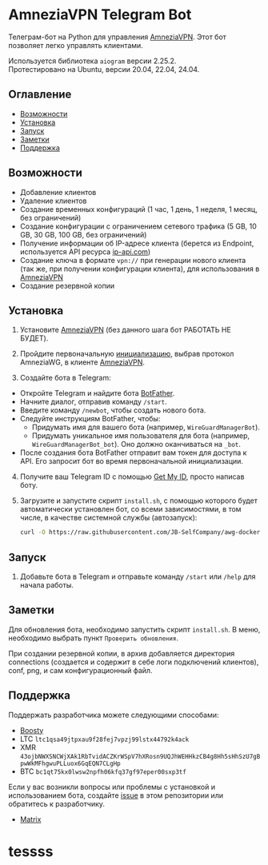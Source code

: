 # AmneziaVPN Telegram Bot

Телеграм-бот на Python для управления [AmneziaVPN](https://github.com/amnezia-vpn/amnezia-client). Этот бот позволяет легко управлять клиентами.  

Используется библиотека `aiogram` версии 2.25.2.  
Протестировано на Ubuntu, версии 20.04, 22.04, 24.04.

## Оглавление

- [Возможности](#возможности)
- [Установка](#установка)
- [Запуск](#запуск)
- [Заметки](#заметки)
- [Поддержка](#поддержка)

## Возможности

- Добавление клиентов
- Удаление клиентов
- Создание временных конфигураций (1 час, 1 день, 1 неделя, 1 месяц, без ограничений)
- Создание конфигурации с ограничением сетевого трафика (5 GB, 10 GB, 30 GB, 100 GB, без ограничений)
- Получение информации об IP-адресе клиента (берется из Endpoint, используется API ресурса [ip-api.com](http://ip-api.com))
- Создание ключа в формате `vpn://` при генерации нового клиента (так же, при получении конфигурации клиента), для использования в [AmneziaVPN](https://github.com/amnezia-vpn/amnezia-client)
- Создание резервной копии

## Установка

1. Установите [AmneziaVPN](https://github.com/amnezia-vpn/amnezia-client) (без данного шага бот РАБОТАТЬ НЕ БУДЕТ).
2. Пройдите первоначальную [инициализацию](https://docs.amnezia.org/ru/documentation/instructions/install-vpn-on-server/), выбрав протокол AmneziaWG, в клиенте [AmneziaVPN](https://github.com/amnezia-vpn/amnezia-client).

3. Создайте бота в Telegram:

- Откройте Telegram и найдите бота [BotFather](https://t.me/BotFather).
- Начните диалог, отправив команду `/start`.
- Введите команду `/newbot`, чтобы создать нового бота.
- Следуйте инструкциям BotFather, чтобы:
    - Придумать имя для вашего бота (например, `WireGuardManagerBot`).
    - Придумать уникальное имя пользователя для бота (например, `WireGuardManagerBot_bot`). Оно должно оканчиваться на `_bot`.
- После создания бота BotFather отправит вам токен для доступа к API. Его запросит бот во время первоначальной инициализации.

4. Получите ваш Telegram ID с помощью [Get My ID](https://t.me/getmyid_bot), просто написав боту. 

5. Загрузите и запустите скрипт `install.sh`, с помощью которого будет автоматически установлен бот, со всеми зависимостями, в том числе, в качестве системной службы (автозапуск):

    ```bash
    curl -O https://raw.githubusercontent.com/JB-SelfCompany/awg-docker-bot/main/install.sh && chmod +x install.sh && ./install.sh
    ```

## Запуск

1. Добавьте бота в Telegram и отправьте команду `/start` или `/help` для начала работы.

## Заметки

Для обновления бота, необходимо запустить скрипт `install.sh`. В меню, необходимо выбрать пункт `Проверить обновления`.

При создании резервной копии, в архив добавляется директория connections (создается и содержит в себе логи подключений клиентов), conf, png, и сам конфигурационный файл. 

## Поддержка

Поддержать разработчика можете следующими способами:
- [Boosty](https://boosty.to/jb-selfcompany/donate)
- LTC `ltc1qsa49jtpxau9f28fej7vpzj99lstx44792k4ack`
- XMR `43ojbNWXSNCWjXAk1RbTvidACZKrWSpV7hXRosn9UQJhWEHHkzCB4g8Hh5sHhSzU7gBpwWkMFhgwuPLLuox6GqEQN7CLgHp`
- BTC `bc1qt75kx0lwsw2npfh06kfq37gf97eper00sxp3tf` 

Если у вас возникли вопросы или проблемы с установкой и использованием бота, создайте [issue](https://github.com/JB-SelfCompany/awg-docker-bot/issues) в этом репозитории или обратитесь к разработчику.

- [Matrix](https://matrix.to/#/@jack_benq:shd.company)
# tessss

